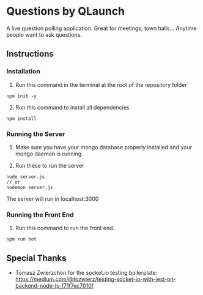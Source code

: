 # Questions by QLaunch
A live question polling application. Great for meetings, town halls... Anytime people want to ask questions.

## Instructions

### Installation
1. Run this command in the terminal at the root of the repository folder
```
npm init -y
```

2. Run this command to install all dependencies
```
npm install
```

### Running the Server
1. Make sure you have your mongo database properly installed and your mongo daemon is running.

2. Run these to run the server
```
node server.js
// or
nodemon server.js
```

The server will run in localhost:3000

### Running the Front End
1. Run this command to run the front end.
```
npm run hot
```


## Special Thanks
* Tomasz Zwierzchon for the socket.io testing boilerplate: https://medium.com/@tozwierz/testing-socket-io-with-jest-on-backend-node-js-f71f7ec7010f